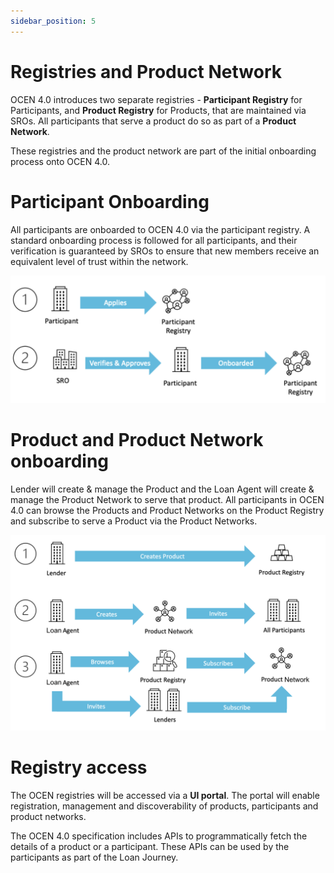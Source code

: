 ```yaml
---
sidebar_position: 5
---
```


# Registries and Product Network

OCEN 4.0 introduces two separate registries - **Participant Registry** for Participants, and **Product Registry** for Products, that are maintained via SROs. All participants that serve a product do so as part of a **Product Network**.

These registries and the product network are part of the initial onboarding process onto OCEN 4.0.

# Participant Onboarding

All participants are onboarded to OCEN 4.0 via the participant registry. A standard onboarding process is followed for all participants, and their verification is guaranteed by SROs to ensure that new members receive an equivalent level of trust within the network.

![Participant Registry](./_images/participant_registry.png "Participant Registry")

# Product and Product Network onboarding

Lender will create & manage the Product and the Loan Agent will create & manage the Product Network to serve that product. All participants in OCEN 4.0 can browse the Products and Product Networks on the Product Registry and subscribe to serve a Product via the Product Networks.

![Product Registry](./_images/product_registry_and_network.png "Product Registry")

# Registry access

The OCEN registries will be accessed via a **UI portal**. The portal will enable registration, management and discoverability of products, participants and product networks.

The OCEN 4.0 specification includes APIs to programmatically fetch the details of a product or a participant. These APIs can be used by the participants as part of the Loan Journey.

